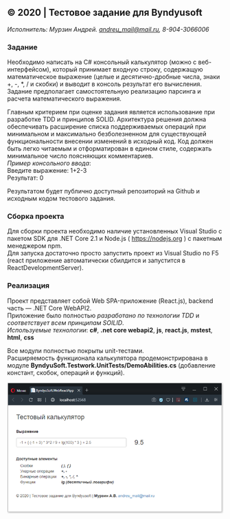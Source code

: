 ## © 2020 | Тестовое задание для Byndyusoft

*Исполнитель: Мурзин Андрей. andreu_mail@mail.ru, 8-904-3066006*  

### Задание
Необходимо написать на C# консольный калькулятор (можно с веб-интерфейсом), который принимает входную строку, содержащую математическое выражение (целые и десятично-дробные числа, знаки +, -, *, / и скобки) и выводит в консоль результат его вычисления. Задание предполагает самостоятельную реализацию парсинга и расчета математического выражения.

Главным критерием при оценке задания является использование при разработке TDD и принципов SOLID. Архитектура решения должна обеспечивать расширение списка поддерживаемых операций при минимальном и максимально безболезненном для существующей функциональности внесении изменений в исходный код. Код должен быть легко читаемым и отформатирован в едином стиле, содержать минимальное число поясняющих комментариев.  
*Пример консольного ввода*:  
Введите выражение: 1+2-3  
Результат: 0

Результатом будет публично доступный репозиторий на Github и исходным кодом тестового задания.

### Сборка проекта
Для сборки проекта необходимо наличие установленных Visual Studio с пакетом SDK для .NET Core 2.1 и Node.js ( https://nodejs.org ) с пакетным менеджером npm.  
Для запуска достаточно просто запустить проект из Visual Studio по F5 (react приложение автоматически сбилдится и запустится в ReactDevelopmentServer).

### Реализация
Проект представляет собой Web SPA-приложение (React.js), backend часть — .NET Core WebAPI2.   
Приложение было полностью *разработано по технологии TDD* и *соответствует всем принципам SOILID*.  
*Используемые технологии*: **c#**, **.net core webapi2**, **js**, **react.js**, **mstest**, **html**, **css**

Все модули полностью покрыты unit-тестами.  
Расширяемость функционала калькулятора продемонстрирована в модуле **ByndyuSoft.Testwork.UnitTests/DemoAbilities.cs** (добавление констант, скобок, операций и функций).

![Demo](demo.png "demo")
